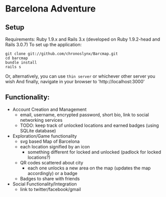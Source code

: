Barcelona Adventure
==========
Setup
----------
Requirements:
Ruby 1.9.x and Rails 3.x (developed on Ruby 1.9.2-head and Rails 3.0.7)
To set up the application:

```
git clone git://github.com/chronoslynx/Barcmap.git   
cd barcmap
bundle install
rails s
```    

Or, alternatively, you can use `thin server` or whichever other server you wish
And finally, navigate in your browser to 'http://localhost:3000'

Functionality:
----------------
  - Account Creation and Management
    + email, username, encrypted password, short bio, link to social networking services
    + TODO: keep track of unlocked locations and earned badges (using SQLite database)
  - Exploration/Game functionality
    + svg based Map of Barcelona
    + each location signified by an icon
      - something different for locked and unlocked (padlock for locked locations?)
    + QR codes scattered about city
      - each one unlocks a new area on the map (updates the map accordingly) or a badge
    + Badges to share with friends
  - Social Functionality/Integration
    + link to twitter/facebook/gmail
    